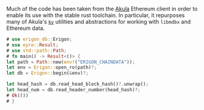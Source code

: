 Much of the code has been taken from the [Akula](https://github.com/akula-bft/akula) Ethereum client in order to enable its use with the stable rust toolchain. In particular, it repurposes many of Akula's [`kv`](https://github.com/akula-bft/akula/blob/master/src/kv/mod.rs) utilities and abstractions for working with `libmdbx` and Ethereum data.

```rust
# use erigon_db::Erigon;
# use eyre::Result;
# use std::path::Path;
# fn main() -> Result<()> {
let path = Path::new(env!("ERIGON_CHAINDATA"));
let env = Erigon::open_ro(path)?;
let db = Erigon::begin(&env)?;

let head_hash = db.read_head_block_hash()?.unwrap();
let head_num = db.read_header_number(head_hash)?;
# Ok(())
# }
```
